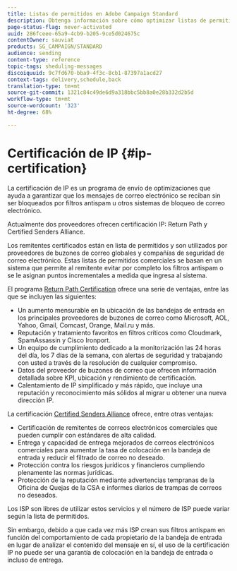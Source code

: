 ```yaml
---
title: Listas de permitidos en Adobe Campaign Standard
description: Obtenga información sobre cómo optimizar listas de permitidos con Adobe Campaign Standard.
page-status-flag: never-activated
uuid: 286fceee-65a9-4cb9-b205-9ce5d024675c
contentOwner: sauviat
products: SG_CAMPAIGN/STANDARD
audience: sending
content-type: reference
topic-tags: sheduling-messages
discoiquuid: 9c7fd670-bba9-4f3c-8cb1-87397a1acd27
context-tags: delivery,schedule,back
translation-type: tm+mt
source-git-commit: 1321c84c49de6d9a318bbc5bb8a0e28b332d2b5d
workflow-type: tm+mt
source-wordcount: '323'
ht-degree: 68%

---
```



# Certificación de IP {#ip-certification}

La certificación de IP es un programa de envío de optimizaciones que ayuda a garantizar que los mensajes de correo electrónico se reciban sin ser bloqueados por filtros antispam u otros sistemas de bloqueo de correo electrónico.

Actualmente dos proveedores ofrecen certificación IP: Return Path y Certified Senders Alliance.

Los remitentes certificados están en lista de permitidos y son utilizados por proveedores de buzones de correo globales y compañías de seguridad de correo electrónico. Estas listas de permitidos comerciales se basan en un sistema que permite al remitente evitar por completo los filtros antispam o se le asignan puntos incrementales a medida que ingresa al sistema.

El programa [Return Path Certification](https://www.validity.com/products/returnpath/certification/) ofrece una serie de ventajas, entre las que se incluyen las siguientes:
* Un aumento mensurable en la ubicación de las bandejas de entrada en los principales proveedores de buzones de correo como Microsoft, AOL, Yahoo, Gmail, Comcast, Orange, Mail.ru y más.
* Reputación y tratamiento favoritos en filtros críticos como Cloudmark, SpamAssassin y Cisco Ironport.
* Un equipo de cumplimiento dedicado a la monitorización las 24 horas del día, los 7 días de la semana, con alertas de seguridad y trabajando con usted a través de la resolución de cualquier compromiso.
* Datos del proveedor de buzones de correo que ofrecen información detallada sobre KPI, ubicación y rendimiento de certificación.
* Calentamiento de IP simplificado y más rápido, que incluye una reputación y reconocimiento más sólidos al migrar u obtener una nueva dirección IP.

La certificación [Certified Senders Alliance](https://certified-senders.org/certification-process/) ofrece, entre otras ventajas:
* Certificación de remitentes de correos electrónicos comerciales que pueden cumplir con estándares de alta calidad.
* Entrega y capacidad de entrega mejorados de correos electrónicos comerciales para aumentar la tasa de colocación en la bandeja de entrada y reducir el filtrado de correo no deseado.
* Protección contra los riesgos jurídicos y financieros cumpliendo plenamente las normas jurídicas.
* Protección de la reputación mediante advertencias tempranas de la Oficina de Quejas de la CSA e informes diarios de trampas de correos no deseados.

Los ISP son libres de utilizar estos servicios y el número de ISP puede variar según la lista de permitidos.

Sin embargo, debido a que cada vez más ISP crean sus filtros antispam en función del comportamiento de cada propietario de la bandeja de entrada en lugar de analizar el contenido del mensaje en sí, el uso de la certificación IP no puede ser una garantía de colocación en la bandeja de entrada o incluso de entrega.
